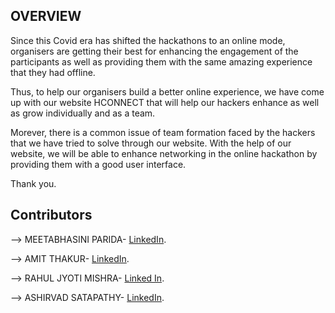 ## OVERVIEW 

Since this Covid era has shifted the hackathons to an online mode, organisers are getting their best for enhancing the engagement of the participants as well as providing them with the same amazing experience that they had offline.

Thus, to help our organisers build a better online experience, we have come up with our website HCONNECT that will help our hackers enhance as well as grow individually and as a team. 

Morever, there is a common issue of team formation faced by the hackers that we have tried to solve through our website. With the help of our website, we will be able to enhance networking in the online hackathon by providing them with a good user interface.

Thank you.

## Contributors

--> MEETABHASINI PARIDA- [LinkedIn](https://www.linkedin.com/in/meetabhashini-parida-730597212/).

--> AMIT THAKUR-  [LinkedIn](https://www.linkedin.com/in/amit-thakur-a2321b154).

--> RAHUL JYOTI MISHRA- [Linked In](https://www.linkedin.com/in/rahulmishraok/).

--> ASHIRVAD SATAPATHY- [LinkedIn](https://www.linkedin.com/in/ashirvad-satapathy-2291961b7/).

